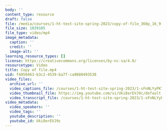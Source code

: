 ```yaml
---
body: ''
content_type: resource
draft: false
file: /media/courses/1-ht-test-site-spring-2023/copy-of-file_360p_16_9.mp4
file_size: 1039105
file_type: video/mp4
image_metadata:
  caption: ''
  credit: ''
  image-alt: ''
learning_resource_types: []
license: https://creativecommons.org/licenses/by-nc-sa/4.0/
resourcetype: Video
title: Copy of file.mp4
uid: f4050463-b3c2-4539-ba7f-ca9880493538
video_files:
  archive_url: ''
  video_captions_file: /courses/1-ht-test-site-spring-2023/1-sFnNLYyPKT2ePt2W1bj4Blo5AtgtJi__transcript.webvtt
  video_thumbnail_file: https://img.youtube.com/vi/Uki8erEVJ9c/default.jpg
  video_transcript_file: /courses/1-ht-test-site-spring-2023/1-sFnNLYyPKT2ePt2W1bj4Blo5AtgtJi__transcript.pdf
video_metadata:
  video_speakers: ''
  video_tags: ''
  youtube_description: ''
  youtube_id: Uki8erEVJ9c
---
```

